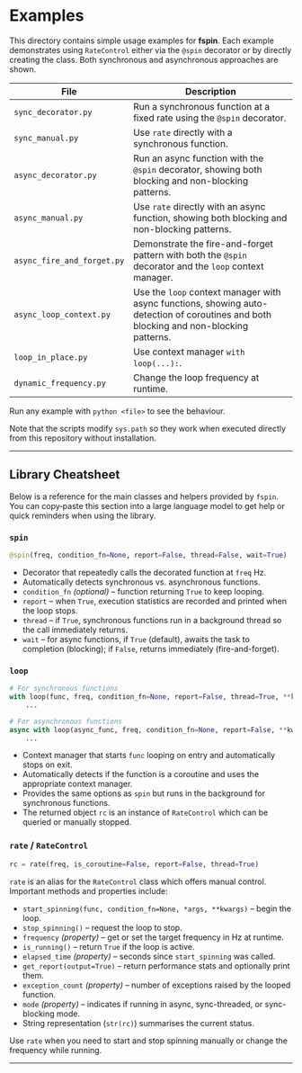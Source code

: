 # Examples

This directory contains simple usage examples for **fspin**. Each example demonstrates using `RateControl` either via the `@spin` decorator or by directly creating the class. Both synchronous and asynchronous approaches are shown.

| File                   | Description                                                 |
|------------------------|-------------------------------------------------------------|
| `sync_decorator.py`    | Run a synchronous function at a fixed rate using the `@spin` decorator. |
| `sync_manual.py`       | Use `rate` directly with a synchronous function.            |
| `async_decorator.py`   | Run an async function with the `@spin` decorator, showing both blocking and non-blocking patterns. |
| `async_manual.py`      | Use `rate` directly with an async function, showing both blocking and non-blocking patterns. |
| `async_fire_and_forget.py` | Demonstrate the fire-and-forget pattern with both the `@spin` decorator and the `loop` context manager. |
| `async_loop_context.py`| Use the `loop` context manager with async functions, showing auto-detection of coroutines and both blocking and non-blocking patterns. |
| `loop_in_place.py`     | Use context manager `with loop(...):`.                      |
| `dynamic_frequency.py` | Change the loop frequency at runtime.                       |

Run any example with `python <file>` to see the behaviour.

Note that the scripts modify `sys.path` so they work when executed directly from this repository without installation.

---

## Library Cheatsheet

Below is a reference for the main classes and helpers provided by `fspin`.
You can copy‑paste this section into a large language model to get help or quick reminders when using the library.

### `spin`

```python
@spin(freq, condition_fn=None, report=False, thread=False, wait=True)
```

- Decorator that repeatedly calls the decorated function at `freq` Hz.
- Automatically detects synchronous vs. asynchronous functions.
- `condition_fn` *(optional)* – function returning `True` to keep looping.
- `report` – when `True`, execution statistics are recorded and printed when the loop stops.
- `thread` – if `True`, synchronous functions run in a background thread so the call immediately returns.
- `wait` – for async functions, if `True` (default), awaits the task to completion (blocking); if `False`, returns immediately (fire-and-forget).

### `loop`

```python
# For synchronous functions
with loop(func, freq, condition_fn=None, report=False, thread=True, **kwargs) as rc:
    ...

# For asynchronous functions
async with loop(async_func, freq, condition_fn=None, report=False, **kwargs) as rc:
    ...
```

- Context manager that starts `func` looping on entry and automatically stops on exit.
- Automatically detects if the function is a coroutine and uses the appropriate context manager.
- Provides the same options as `spin` but runs in the background for synchronous functions.
- The returned object `rc` is an instance of `RateControl` which can be queried or manually stopped.

### `rate` / `RateControl`

```python
rc = rate(freq, is_coroutine=False, report=False, thread=True)
```

`rate` is an alias for the `RateControl` class which offers manual control.
Important methods and properties include:

- `start_spinning(func, condition_fn=None, *args, **kwargs)` – begin the loop.
- `stop_spinning()` – request the loop to stop.
- `frequency` *(property)* – get or set the target frequency in Hz at runtime.
- `is_running()` – return `True` if the loop is active.
- `elapsed_time` *(property)* – seconds since `start_spinning` was called.
- `get_report(output=True)` – return performance stats and optionally print them.
- `exception_count` *(property)* – number of exceptions raised by the looped function.
- `mode` *(property)* – indicates if running in async, sync-threaded, or sync-blocking mode.
- String representation (`str(rc)`) summarises the current status.

Use `rate` when you need to start and stop spinning manually or change the frequency while running.

---
